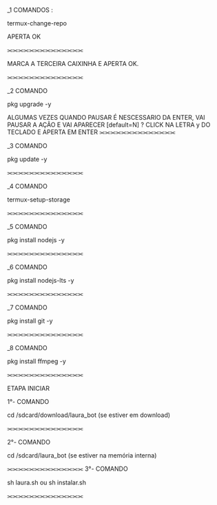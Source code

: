 
_1 COMANDOS :

termux-change-repo

APERTA OK

⫘⫘⫘⫘⫘⫘⫘⫘⫘⫘⫘⫘⫘⫘

MARCA A TERCEIRA CAIXINHA E APERTA OK.

⫘⫘⫘⫘⫘⫘⫘⫘⫘⫘⫘⫘⫘⫘

_2 COMANDO

pkg upgrade -y 

ALGUMAS VEZES QUANDO PAUSAR É NESCESSARIO DA ENTER, VAI PAUSAR A AÇÃO E VAI APARECER [default=N] ?
CLICK NA LETRA y DO TECLADO E APERTA EM ENTER
⫘⫘⫘⫘⫘⫘⫘⫘⫘⫘⫘⫘⫘⫘

_3 COMANDO 

pkg update -y

⫘⫘⫘⫘⫘⫘⫘⫘⫘⫘⫘⫘⫘⫘

_4 COMANDO

termux-setup-storage

⫘⫘⫘⫘⫘⫘⫘⫘⫘⫘⫘⫘⫘⫘

_5 COMANDO 

pkg install nodejs -y

⫘⫘⫘⫘⫘⫘⫘⫘⫘⫘⫘⫘⫘⫘

_6 COMANDO 

pkg install nodejs-lts -y

⫘⫘⫘⫘⫘⫘⫘⫘⫘⫘⫘⫘⫘⫘

_7 COMANDO 

pkg install git -y

⫘⫘⫘⫘⫘⫘⫘⫘⫘⫘⫘⫘⫘⫘

_8 COMANDO 

pkg install ffmpeg -y

⫘⫘⫘⫘⫘⫘⫘⫘⫘⫘⫘⫘⫘⫘

ETAPA INICIAR

1°- COMANDO

cd /sdcard/download/laura_bot (se estiver em download)

⫘⫘⫘⫘⫘⫘⫘⫘⫘⫘⫘⫘⫘⫘

2°- COMANDO

cd /sdcard/laura_bot (se estiver na memória interna)

⫘⫘⫘⫘⫘⫘⫘⫘⫘⫘⫘⫘⫘⫘
3°- COMANDO

sh laura.sh 
    ou
sh instalar.sh

⫘⫘⫘⫘⫘⫘⫘⫘⫘⫘⫘⫘⫘⫘
